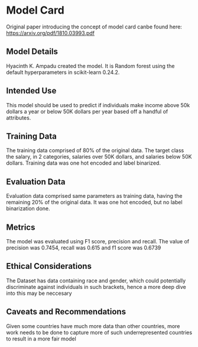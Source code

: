 # Model Card
Original paper introducing the concept of model card canbe found here: https://arxiv.org/pdf/1810.03993.pdf
## Model Details
Hyacinth K. Ampadu created the model. It is Random forest using the default hyperparameters in scikit-learn 0.24.2.
## Intended Use
This model should be used to predict if individuals make income above 50k dollars a year or below 50K dollars per year based off a handful of attributes.
## Training Data
The training data comprised of 80% of the original data. The target class the salary, in 2 categories, salaries over 50K dollars, and salaries below 50K dollars. Training data was one hot encoded and label binarized.
## Evaluation Data
Evaluation data comprised same parameters as training data, having the remaining 20% of the original data. It was one hot encoded, but no label binarization done.
## Metrics
The model was evaluated using F1 score, precision and recall. The value of precision was 0.7454, recall was 0.615 and f1 score was 0.6739
## Ethical Considerations
The Dataset has data containing race and gender, which could potentially discriminate against individuals in such brackets, hence a more deep dive into this may be neccesary
## Caveats and Recommendations
Given some countries have much more data than other countries, more work needs to be done to capture more of such underrepresented countries to result in a more fair model